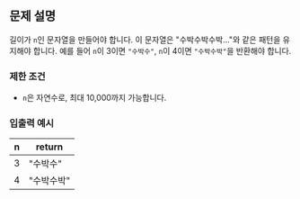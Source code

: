 ## 문제 설명

길이가 `n`인 문자열을 만들어야 합니다. 이 문자열은 "수박수박수박..."와 같은 패턴을 유지해야 합니다. 예를 들어 `n`이 3이면 `"수박수"`, `n`이 4이면 `"수박수박"`을 반환해야 합니다.

### 제한 조건
- `n`은 자연수로, 최대 10,000까지 가능합니다.

### 입출력 예시

| n   | return       |
|-----|--------------|
| 3   | "수박수"     |
| 4   | "수박수박"   |
